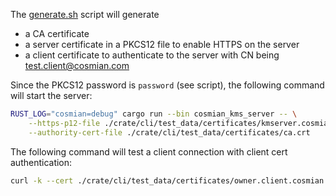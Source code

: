 The [generate.sh](./generate_certs.sh) script will generate

- a CA certificate
- a server certificate in a PKCS12 file to enable HTTPS on the server
- a client certificate to authenticate to the server with CN being test.client@cosmian.com

Since the PKCS12 password is `password` (see script), the following command will start the server:

```sh
RUST_LOG="cosmian=debug" cargo run --bin cosmian_kms_server -- \
    --https-p12-file ./crate/cli/test_data/certificates/kmserver.cosmian.com.p12 --https-p12-password password \
    --authority-cert-file ./crate/cli/test_data/certificates/ca.crt
```

The following command will test a client connection with client cert authentication:

```sh
curl -k --cert ./crate/cli/test_data/certificates/owner.client.cosmian.com.crt --key ./crate/cli/test_data/certificates/owner.client.cosmian.com.key  https://localhost:9998/objects/owned
```
